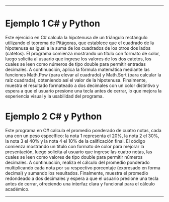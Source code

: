 ---

# Ejemplo 1 C# y Python

Este ejercicio en C# calcula la hipotenusa de un triángulo rectángulo utilizando el teorema de Pitágoras, que establece que el cuadrado de la hipotenusa es igual a la suma de los cuadrados de los otros dos lados (catetos). El programa comienza mostrando un título con formato de color, luego solicita al usuario que ingrese los valores de los dos catetos, los cuales se leen como números de tipo double para permitir entradas decimales. A continuación, aplica la fórmula matemática mediante las funciones Math.Pow (para elevar al cuadrado) y Math.Sqrt (para calcular la raíz cuadrada), obteniendo así el valor de la hipotenusa. Finalmente, muestra el resultado formateado a dos decimales con un color distintivo y espera a que el usuario presione una tecla antes de cerrar, lo que mejora la experiencia visual y la usabilidad del programa.

# Ejemplo 2 C# y Python

Este programa en C# calcula el promedio ponderado de cuatro notas, cada una con un peso específico: la nota 1 representa el 20%, la nota 2 el 30%, la nota 3 el 40% y la nota 4 el 10% de la calificación final. El código comienza mostrando un título con formato de color para mejorar la presentación, luego solicita al usuario que ingrese las cuatro notas, las cuales se leen como valores de tipo double para permitir números decimales. A continuación, realiza el cálculo del promedio ponderado multiplicando cada nota por su respectivo porcentaje (expresado en forma decimal) y sumando los resultados. Finalmente, muestra el promedio redondeado a dos decimales y espera a que el usuario presione una tecla antes de cerrar, ofreciendo una interfaz clara y funcional para el cálculo académico.

---